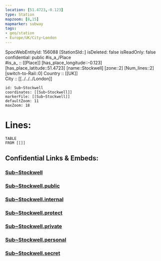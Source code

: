 ```yaml
---
location: [51.4723,-0.123] 
type: Station 
mapzoom: [8,15] 
mapmarker: subway 
tags:
- geo/station
- Europe/UK/City~London
---
```

SpocWebEntityId: 156088
[StationSId::] 
isDeleted: false
isReadOnly: false
confidential: public
#is_a_/Place  
#is_a_ :: [[Place]] 
[has_place_longitude::-0.123] 
[has_place_latitude::51.4723] 
[name::Stockwell] 
[zone::2] 
[Num_lines::2] 
[switch-to-Rail::0] 
Country :: [[UK]]  
City :: [[../../../London]]  


```leaflet
id: Sub~Stockwell
coordinates: [[Sub~Stockwell]] 
markerFile: [[Sub~Stockwell]] 
defaultZoom: 11 
maxZoom: 18
```


# Lines: 
```dataview
TABLE 
FROM [[]] 
```


## Confidential Links & Embeds: 

### [Sub~Stockwell](/_Standards/Earth/Continent/Europe/Europe~North/UK/England/Regions~England/London,Greater/cities~GreaterLondon/Underground/Station/Sub~Stockwell.md) 

### [Sub~Stockwell.public](/_public/Earth/Continent/Europe/Europe~North/UK/England/Regions~England/London,Greater/cities~GreaterLondon/Underground/Station/Sub~Stockwell.public.md) 

### [Sub~Stockwell.internal](/_internal/Earth/Continent/Europe/Europe~North/UK/England/Regions~England/London,Greater/cities~GreaterLondon/Underground/Station/Sub~Stockwell.internal.md) 

### [Sub~Stockwell.protect](/_protect/Earth/Continent/Europe/Europe~North/UK/England/Regions~England/London,Greater/cities~GreaterLondon/Underground/Station/Sub~Stockwell.protect.md) 

### [Sub~Stockwell.private](/_private/Earth/Continent/Europe/Europe~North/UK/England/Regions~England/London,Greater/cities~GreaterLondon/Underground/Station/Sub~Stockwell.private.md) 

### [Sub~Stockwell.personal](/_personal/Earth/Continent/Europe/Europe~North/UK/England/Regions~England/London,Greater/cities~GreaterLondon/Underground/Station/Sub~Stockwell.personal.md) 

### [Sub~Stockwell.secret](/_secret/Earth/Continent/Europe/Europe~North/UK/England/Regions~England/London,Greater/cities~GreaterLondon/Underground/Station/Sub~Stockwell.secret.md)

